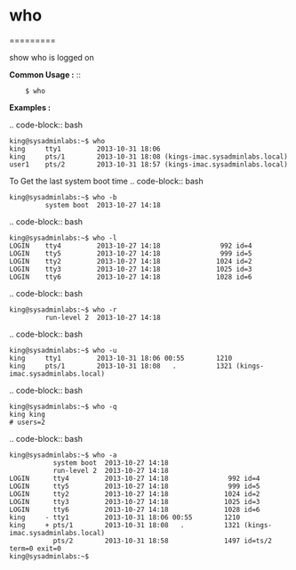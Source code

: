 # who
=========

show who is logged on

**Common Usage :**  ::

		$ who
		

**Examples :**

.. code-block:: bash

	king@sysadminlabs:~$ who
	king     tty1         2013-10-31 18:06
	king     pts/1        2013-10-31 18:08 (kings-imac.sysadminlabs.local)
	user1    pts/2        2013-10-31 18:57 (kings-imac.sysadminlabs.local)
	
To Get the last system boot time
.. code-block:: bash

	king@sysadminlabs:~$ who -b
	         system boot  2013-10-27 14:18
			 
			 
.. code-block:: bash

	king@sysadminlabs:~$ who -l
	LOGIN    tty4         2013-10-27 14:18               992 id=4
	LOGIN    tty5         2013-10-27 14:18               999 id=5
	LOGIN    tty2         2013-10-27 14:18              1024 id=2
	LOGIN    tty3         2013-10-27 14:18              1025 id=3
	LOGIN    tty6         2013-10-27 14:18              1028 id=6
	
	
.. code-block:: bash

	king@sysadminlabs:~$ who -r
	         run-level 2  2013-10-27 14:18
			 
.. code-block:: bash

	king@sysadminlabs:~$ who -u
	king     tty1         2013-10-31 18:06 00:55        1210
	king     pts/1        2013-10-31 18:08   .          1321 (kings-imac.sysadminlabs.local)
	
.. code-block:: bash

	king@sysadminlabs:~$ who -q
	king king
	# users=2

.. code-block:: bash

	king@sysadminlabs:~$ who -a
	           system boot  2013-10-27 14:18
	           run-level 2  2013-10-27 14:18
	LOGIN      tty4         2013-10-27 14:18               992 id=4
	LOGIN      tty5         2013-10-27 14:18               999 id=5
	LOGIN      tty2         2013-10-27 14:18              1024 id=2
	LOGIN      tty3         2013-10-27 14:18              1025 id=3
	LOGIN      tty6         2013-10-27 14:18              1028 id=6
	king     - tty1         2013-10-31 18:06 00:55        1210
	king     + pts/1        2013-10-31 18:08   .          1321 (kings-imac.sysadminlabs.local)
	           pts/2        2013-10-31 18:58              1497 id=ts/2  term=0 exit=0
	king@sysadminlabs:~$